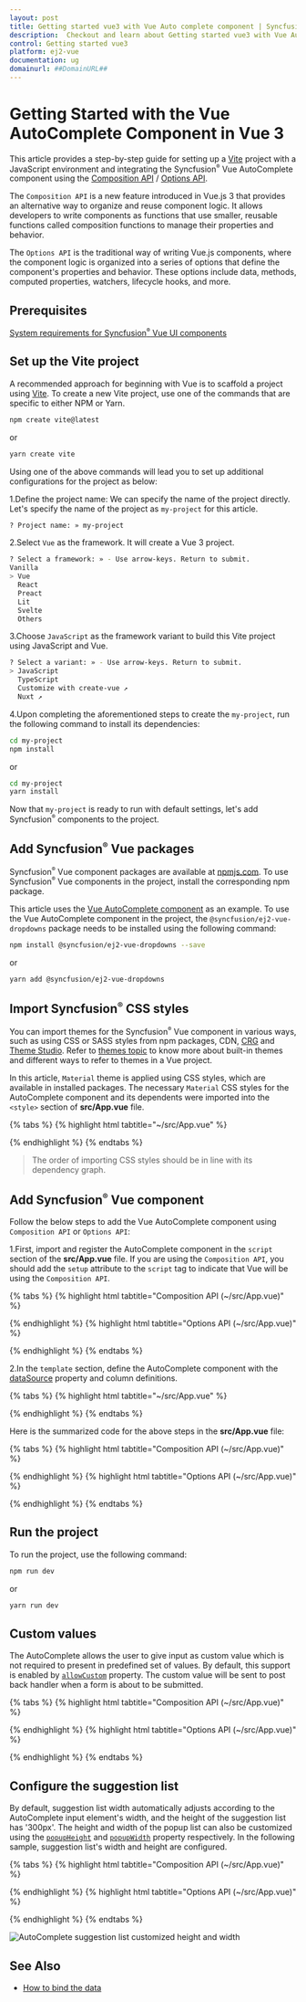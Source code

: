 ```yaml
---
layout: post
title: Getting started vue3 with Vue Auto complete component | Syncfusion
description:  Checkout and learn about Getting started vue3 with Vue Auto complete component of Syncfusion Essential JS 2 and more details.
control: Getting started vue3 
platform: ej2-vue
documentation: ug
domainurl: ##DomainURL##
---
```


# Getting Started with the Vue AutoComplete Component in Vue 3

This article provides a step-by-step guide for setting up a [Vite](https://vitejs.dev/) project with a JavaScript environment and integrating the Syncfusion<sup style="font-size:70%">&reg;</sup> Vue AutoComplete component using the [Composition API](https://vuejs.org/guide/introduction.html#composition-api) / [Options API](https://vuejs.org/guide/introduction.html#options-api).

The `Composition API` is a new feature introduced in Vue.js 3 that provides an alternative way to organize and reuse component logic. It allows developers to write components as functions that use smaller, reusable functions called composition functions to manage their properties and behavior.

The `Options API` is the traditional way of writing Vue.js components, where the component logic is organized into a series of options that define the component's properties and behavior. These options include data, methods, computed properties, watchers, lifecycle hooks, and more.

## Prerequisites

[System requirements for Syncfusion<sup style="font-size:70%">&reg;</sup> Vue UI components](https://ej2.syncfusion.com/vue/documentation/system-requirements)

## Set up the Vite project

A recommended approach for beginning with Vue is to scaffold a project using [Vite](https://vitejs.dev/). To create a new Vite project, use one of the commands that are specific to either NPM or Yarn.

```bash
npm create vite@latest
```

or

```bash
yarn create vite
```

Using one of the above commands will lead you to set up additional configurations for the project as below:

1.Define the project name: We can specify the name of the project directly. Let's specify the name of the project as `my-project` for this article.

```bash
? Project name: » my-project
```

2.Select `Vue` as the framework. It will create a Vue 3 project.

```bash
? Select a framework: » - Use arrow-keys. Return to submit.
Vanilla
> Vue
  React
  Preact
  Lit
  Svelte
  Others
```

3.Choose `JavaScript` as the framework variant to build this Vite project using JavaScript and Vue.

```bash
? Select a variant: » - Use arrow-keys. Return to submit.
> JavaScript
  TypeScript
  Customize with create-vue ↗
  Nuxt ↗
```

4.Upon completing the aforementioned steps to create the `my-project`, run the following command to install its dependencies:

```bash
cd my-project
npm install
```

or

```bash
cd my-project
yarn install
```

Now that `my-project` is ready to run with default settings, let's add Syncfusion<sup style="font-size:70%">&reg;</sup> components to the project.

## Add Syncfusion<sup style="font-size:70%">&reg;</sup> Vue packages

Syncfusion<sup style="font-size:70%">&reg;</sup> Vue component packages are available at [npmjs.com](https://www.npmjs.com/search?q=ej2-vue). To use Syncfusion<sup style="font-size:70%">&reg;</sup> Vue components in the project, install the corresponding npm package.

This article uses the [Vue AutoComplete component](https://www.syncfusion.com/vue-components/vue-autocomplete) as an example. To use the Vue AutoComplete component in the project, the `@syncfusion/ej2-vue-dropdowns` package needs to be installed using the following command:

```bash
npm install @syncfusion/ej2-vue-dropdowns --save
```

or

```bash
yarn add @syncfusion/ej2-vue-dropdowns
```

## Import Syncfusion<sup style="font-size:70%">&reg;</sup> CSS styles

You can import themes for the Syncfusion<sup style="font-size:70%">&reg;</sup> Vue component in various ways, such as using CSS or SASS styles from npm packages, CDN, [CRG](https://ej2.syncfusion.com/javascript/documentation/common/custom-resource-generator/) and [Theme Studio](https://ej2.syncfusion.com/vue/documentation/appearance/theme-studio/). Refer to [themes topic](https://ej2.syncfusion.com/vue/documentation/appearance/theme/) to know more about built-in themes and different ways to refer to themes in a Vue project.

In this article, `Material` theme is applied using CSS styles, which are available in installed packages. The necessary `Material` CSS styles for the AutoComplete component and its dependents were imported into the `<style>` section of **src/App.vue** file.

{% tabs %}
{% highlight html tabtitle="~/src/App.vue" %}

<style>
  @import "../node_modules/@syncfusion/ej2-base/styles/material.css";
  @import "../node_modules/@syncfusion/ej2-inputs/styles/material.css";
  @import "../node_modules/@syncfusion/ej2-vue-dropdowns/styles/material.css";
</style>

{% endhighlight %}
{% endtabs %}

> The order of importing CSS styles should be in line with its dependency graph.

## Add Syncfusion<sup style="font-size:70%">&reg;</sup> Vue component

Follow the below steps to add the Vue AutoComplete component using `Composition API` or `Options API`:

  1.First, import and register the AutoComplete component in the `script` section of the **src/App.vue** file. If you are using the `Composition API`, you should add the `setup` attribute to the `script` tag to indicate that Vue will be using the `Composition API`.

{% tabs %}
{% highlight html tabtitle="Composition API (~/src/App.vue)" %}

<script setup>
  import { AutoCompleteComponent as EjsAutocomplete } from "@syncfusion/ej2-vue-dropdowns";
</script>

{% endhighlight %}
{% highlight html tabtitle="Options API (~/src/App.vue)" %}

<script>
import { AutoCompleteComponent } from "@syncfusion/ej2-vue-dropdowns";
//Component registeration
export default {
    name: "App",
    components: {
      'ejs-autocomplete' : AutoCompleteComponent,
    }
}
</script>

{% endhighlight %}
{% endtabs %}

2.In the `template` section, define the AutoComplete component with the [dataSource](https://ej2.syncfusion.com/vue/documentation/api/auto-complete#datasource) property and column definitions.

{% tabs %}
{% highlight html tabtitle="~/src/App.vue" %}

<template>
    <div class="control_wrapper">
        <ejs-autocomplete :dataSource='sportsData' :placeholder="waterMark"></ejs-autocomplete>
    </div>
</template>

{% endhighlight %}
{% endtabs %}

Here is the summarized code for the above steps in the **src/App.vue** file:

{% tabs %}
{% highlight html tabtitle="Composition API (~/src/App.vue)" %}

<template>
    <div class="control_wrapper">
        <ejs-autocomplete :dataSource='data[0].sportsData' :placeholder="data[0].waterMark"></ejs-autocomplete>
    </div>
</template>
<script setup>
import { AutoCompleteComponent as EjsAutocomplete} from "@syncfusion/ej2-vue-dropdowns";
  const data = [{ waterMark : 'e.g. Basketball',
                sportsData: ['American Football', 'Badminton', 'Basketball', 'Cricket',
                    'Football', 'Golf', 'Gymnastics',
                    'Hockey', 'Rugby', 'Snooker', 'Tennis'
                ]}]  
        
</script>
<style>
    @import "../node_modules/@syncfusion/ej2-base/styles/material.css";
    @import "../node_modules/@syncfusion/ej2-inputs/styles/material.css";
    @import "../node_modules/@syncfusion/ej2-vue-dropdowns/styles/material.css";
</style>

{% endhighlight %}
{% highlight html tabtitle="Options API (~/src/App.vue)" %}

<template>
    <div class="control_wrapper">
        <ejs-autocomplete :dataSource='sportsData' :placeholder="waterMark"></ejs-autocomplete>
    </div>
</template>
<script>
    import { AutoCompleteComponent } from "@syncfusion/ej2-vue-dropdowns";
    //Component registeration
    export default {
        name: 'App',
        components: {
            "ejs-autocomplete": AutoCompleteComponent
        },
        data () {
            return {
                waterMark : 'e.g. Basketball',
                sportsData: ['American Football', 'Badminton', 'Basketball', 'Cricket',
                    'Football', 'Golf', 'Gymnastics',
                    'Hockey', 'Rugby', 'Snooker', 'Tennis'
                ]
            }
        }
    }
</script>
<style>
    @import "../node_modules/@syncfusion/ej2-base/styles/material.css";
    @import "../node_modules/@syncfusion/ej2-inputs/styles/material.css";
    @import "../node_modules/@syncfusion/ej2-vue-dropdowns/styles/material.css";
</style>

{% endhighlight %}
{% endtabs %}

## Run the project

To run the project, use the following command:

```bash
npm run dev
```

or

```bash
yarn run dev
```

## Custom values

The AutoComplete allows the user to give input as custom value which is not required to present in predefined set of values. By default, this support is enabled by [`allowCustom`](https://ej2.syncfusion.com/vue/documentation/api/auto-complete/#allowcustom) property. The custom value will be sent to post back handler when a form is about to be submitted.

{% tabs %}
{% highlight html tabtitle="Composition API (~/src/App.vue)" %}

<template>
    <div id="app">
        <ejs-autocomplete :dataSource='data[0].sportsData' :placeholder="data[0].waterMark" :allowcuston="data[0].allowcustom"></ejs-autocomplete>
  </div>
</template>
<script setup>
    import { AutoCompleteComponent as EjsAutocomplete } from "@syncfusion/ej2-vue-dropdowns";
    const data = [{ waterMark : 'Find a game',
                    sportsData: ['Badminton', 'Basketball', 'Cricket',
                    'Football', 'Golf', 'Gymnastics',
                    'Hockey', 'Rugby', 'Snooker', 'Tennis'],
                    allowcuston: true }]
</script>
<style>
    @import "../node_modules/@syncfusion/ej2-base/styles/material.css";
    @import "../node_modules/@syncfusion/ej2-inputs/styles/material.css";
    @import "../node_modules/@syncfusion/ej2-vue-dropdowns/styles/material.css";
    #app {
        color: #008cff;
        height: 40px;
        left: 35%;
        position: absolute;
        top: 35%;
        width: 30%;
    }
</style>

{% endhighlight %}
{% highlight html tabtitle="Options API (~/src/App.vue)" %}

<template>
    <div id="app">
        <ejs-autocomplete :dataSource='sportsData' :placeholder="waterMark" 
        :allowcuston="allowcuston"></ejs-autocomplete>
  </div>
</template>
<script>
    import { AutoCompleteComponent } from "@syncfusion/ej2-vue-dropdowns";
    //Component registeration
    export default {
        name: 'App',
        components: {
            "ejs-autocomplete": AutoCompleteComponent
        },
        data () {
            return {
                allowcustom: true,
                waterMark : 'Find a game',
                sportsData: ['Badminton', 'Basketball', 'Cricket',
                    'Football', 'Golf', 'Gymnastics',
                    'Hockey', 'Rugby', 'Snooker', 'Tennis'
                ]
            }
        }
    }
</script>
<style>
    @import "../node_modules/@syncfusion/ej2-base/styles/material.css";
    @import "../node_modules/@syncfusion/ej2-inputs/styles/material.css";
    @import "../node_modules/@syncfusion/ej2-vue-dropdowns/styles/material.css";
    #app {
        color: #008cff;
        height: 40px;
        left: 35%;
        position: absolute;
        top: 35%;
        width: 30%;
    }
</style>

{% endhighlight %}
{% endtabs %}

## Configure the suggestion list

By default, suggestion list width automatically adjusts according to the AutoComplete input element's width, and the height of the suggestion list has '300px'. The height and width of the popup list can also be customized using the [`popupHeight`](https://ej2.syncfusion.com/vue/documentation/api/auto-complete/#popupheight) and [`popupWidth`](https://ej2.syncfusion.com/vue/documentation/api/auto-complete/#popupwidth) property respectively. In the following sample, suggestion list's width and height are configured.

{% tabs %}
{% highlight html tabtitle="Composition API (~/src/App.vue)" %}

<template>
    <div id="app">
        <ejs-autocomplete :dataSource='data[0].sportsData' :popupHeight='data[0].height' :popupWidth='data[0].width' :placeholder="data[0].waterMark" ></ejs-autocomplete>
  </div>
</template>
<script setup>
    import { AutoCompleteComponent as EjsAutocomplete } from "@syncfusion/ej2-vue-dropdowns";

    const data = [{ waterMark : 'Find a game',
                    height: '250px',
                    width: '250px',
                    sportsData: ['Badminton', 'Basketball', 'Cricket',
                    'Football', 'Golf', 'Gymnastics',
                    'Hockey', 'Rugby', 'Snooker', 'Tennis']}]
</script>
<style>
    @import "../node_modules/@syncfusion/ej2-base/styles/material.css";
    @import "../node_modules/@syncfusion/ej2-inputs/styles/material.css";
    @import "../node_modules/@syncfusion/ej2-vue-dropdowns/styles/material.css";
    #app {
        color: #008cff;
        height: 40px;
        left: 35%;
        position: absolute;
        top: 35%;
        width: 30%;
    }
</style>

{% endhighlight %}
{% highlight html tabtitle="Options API (~/src/App.vue)" %}

<template>
    <div id="app">
        <ejs-autocomplete :dataSource='sportsData' :popupHeight='height' :popupWidth='width' :placeholder="waterMark" ></ejs-autocomplete>
  </div>
</template>
<script>
    import { AutoCompleteComponent } from "@syncfusion/ej2-vue-dropdowns";
    //Component registeration
    export default {
        name: 'App',
        components: {
            "ejs-autocomplete": AutoCompleteComponent
        },
        data () {
            return {
                waterMark : 'Find a game',
                allowCustom: true,
                height: '250px',
                width: '250px',
                sportsData: ['Badminton', 'Basketball', 'Cricket',
                    'Football', 'Golf', 'Gymnastics',
                    'Hockey', 'Rugby', 'Snooker', 'Tennis'
                ]
            }
        }
    }
</script>
<style>
    @import "../node_modules/@syncfusion/ej2-base/styles/material.css";
    @import "../node_modules/@syncfusion/ej2-inputs/styles/material.css";
    @import "../node_modules/@syncfusion/ej2-vue-dropdowns/styles/material.css";
    #app {
        color: #008cff;
        height: 40px;
        left: 35%;
        position: absolute;
        top: 35%;
        width: 30%;
    }
</style>

{% endhighlight %}
{% endtabs %}

![AutoComplete suggestion list customized height and width](./images/popup.png)

## See Also

* [How to bind the data](./data-binding)